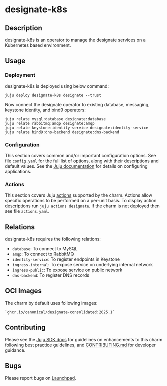 # designate-k8s

## Description

designate-k8s is an operator to manage the designate services on a Kubernetes based environment.

## Usage

### Deployment

designate-k8s is deployed using below command:

    juju deploy designate-k8s designate --trust

Now connect the designate operator to existing database,
messaging, keystone identity, and bind9 operators:

    juju relate mysql:database designate:database
    juju relate rabbitmq:amqp designate:amqp
    juju relate keystone:identity-service designate:identity-service
    juju relate bind9:dns-backend designate:dns-backend

### Configuration

This section covers common and/or important configuration options. See file
`config.yaml` for the full list of options, along with their descriptions and
default values. See the [Juju documentation][juju-docs-config-apps] for details
on configuring applications.

### Actions

This section covers Juju [actions][juju-docs-actions] supported by the charm.
Actions allow specific operations to be performed on a per-unit basis. To
display action descriptions run `juju actions designate`. If the charm is not
deployed then see file `actions.yaml`.

## Relations

designate-k8s requires the following relations:

- `database`: To connect to MySQL
- `amqp`: To connect to RabbitMQ
- `identity-service`: To register endpoints in Keystone
- `ingress-internal`: To expose service on underlying internal network
- `ingress-public`: To expose service on public network
- `dns-backend`: To register DNS records

## OCI Images

The charm by default uses following images:

    `ghcr.io/canonical/designate-consolidated:2025.1`

## Contributing

Please see the [Juju SDK docs](https://juju.is/docs/sdk) for guidelines
on enhancements to this charm following best practice guidelines, and
[CONTRIBUTING.md](contributors-guide) for developer guidance.

## Bugs

Please report bugs on [Launchpad][lp-bugs-charm-designate-k8s].

<!-- LINKS -->

[contributors-guide]: https://opendev.org/openstack/charm-designate-k8s/src/branch/main/CONTRIBUTING.md
[juju-docs-actions]: https://jaas.ai/docs/actions
[juju-docs-config-apps]: https://juju.is/docs/configuring-applications
[lp-bugs-charm-designate-k8s]: https://bugs.launchpad.net/charm-designate-k8s/+filebug
